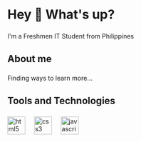 <h1 align="left">Hey 👋 What's up?</h1>

###

<p align="left">I'm a Freshmen IT Student from Philippines</p>

###

<h2 align="left">About me</h2>

###

<p align="left">Finding ways to learn more...</p>

###

<h2 align="left">Tools and Technologies</h2>

###

<div align="left">
  <img src="https://cdn.jsdelivr.net/gh/devicons/devicon/icons/html5/html5-original.svg" height="40" alt="html5 logo"  />
  <img width="12" />
  <img src="https://cdn.jsdelivr.net/gh/devicons/devicon/icons/css3/css3-original.svg" height="40" alt="css3 logo"  />
  <img width="12" />
  <img src="https://cdn.jsdelivr.net/gh/devicons/devicon/icons/javascript/javascript-plain.svg" height="40" alt="javascript logo"  />
</div>

###
